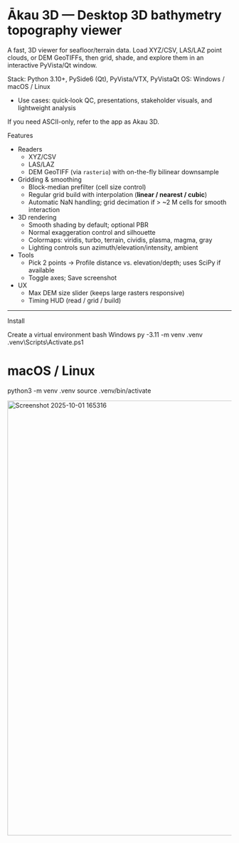 # Ākau 3D — Desktop 3D bathymetry topography viewer

A fast,  3D viewer for seafloor/terrain data. Load XYZ/CSV, LAS/LAZ point clouds, or DEM GeoTIFFs, then grid, shade, and explore them in an interactive PyVista/Qt window.

 Stack: Python 3.10+, PySide6 (Qt), PyVista/VTX, PyVistaQt
  OS: Windows / macOS / Linux
- Use cases: quick‐look QC, presentations, stakeholder visuals, and lightweight analysis 

If you need ASCII-only, refer to the app as Akau 3D.



Features

- Readers
  - XYZ/CSV 
  - LAS/LAZ 
  - DEM GeoTIFF (via `rasterio`) with on-the-fly bilinear downsample
- Gridding & smoothing
  - Block-median prefilter (cell size control)
  - Regular grid build with interpolation (**linear / nearest / cubic**)
  - Automatic NaN handling; grid decimation if > ~2 M cells for smooth interaction
- 3D rendering
  - Smooth shading by default; optional PBR 
  - Normal exaggeration control and silhouette 
  - Colormaps: viridis, turbo, terrain, cividis, plasma, magma, gray
  - Lighting controls sun azimuth/elevation/intensity, ambient
- Tools
  - Pick 2 points → Profile distance vs. elevation/depth; uses SciPy if available
  - Toggle axes; Save screenshot
- UX
  - Max DEM size slider (keeps large rasters responsive)
  - Timing HUD (read / grid / build)


---

 Install

 Create a virtual environment
bash
 Windows 
py -3.11 -m venv .venv
.venv\Scripts\Activate.ps1

# macOS / Linux
python3 -m venv .venv
source .venv/bin/activate



<img width="1490" height="978" alt="Screenshot 2025-10-01 165316" src="https://github.com/user-attachments/assets/b3480657-a5c8-4619-9504-6f1a2eb6aa81" />






